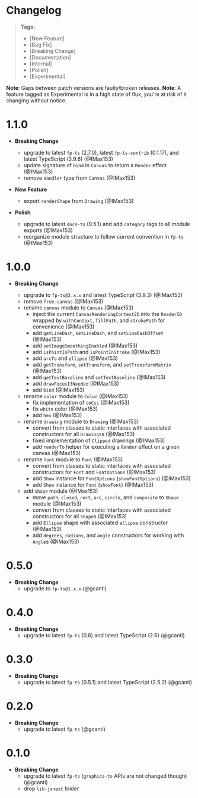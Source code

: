 # Changelog

> **Tags:**
>
> - [New Feature]
> - [Bug Fix]
> - [Breaking Change]
> - [Documentation]
> - [Internal]
> - [Polish]
> - [Experimental]

**Note**: Gaps between patch versions are faulty/broken releases. **Note**: A feature tagged as Experimental is in a
high state of flux, you're at risk of it changing without notice.

# 1.1.0

- **Breaking Change**

  - upgrade to latest `fp-ts` (2.7.0), latest `fp-ts-contrib` (0.1.17), and latest TypeScript (3.9.6) (@IMax153)
  - update signature of `bind` in `Canvas` to return a `Render` effect (@IMax153)
  - remove `Handler` type from `Canvas` (@IMax153)

- **New Feature**

  - export `renderShape` from `Drawing` (@IMax153)

- **Polish**

  - upgrade to latest `docs-ts` (0.5.1) and add `category` tags to all module exports (@IMax153)
  - reorganize module structure to follow current convention in `fp-ts` (@IMax153)

# 1.0.0

- **Breaking Change**

  - upgrade to `fp-ts@2.x.x` and latest TypeScript (3.9.3) (@IMax153)
  - remove `free-canvas` (@IMax153)
  - rename `canvas` module to `Canvas` (@IMax153)
    - inject the current `CanvasRenderingContext2D` into the `ReaderIO` wrapped by `withContext`, `fillPath`, and `strokePath` for convenience (@IMax153)
    - add `getLineDash`, `setLineDash`, and `setLineDashOffset` (@IMax153)
    - add `setImageSmoothingEnabled` (@IMax153)
    - add `isPointInPath` and `isPointInStroke` (@IMax153)
    - add `arcTo` and `ellipse` (@IMax153)
    - add `getTransform`, `setTransform`, and `setTransformMatrix` (@IMax153)
    - add `getTextBaseline` and `setTextBaseline` (@IMax153)
    - add `drawFocusIfNeeded` (@IMax153)
    - add `bind` (@IMax153)
  - rename `color` module to `Color` (@IMax153)
    - fix implementation of `toCss` (@IMax153)
    - fix `white` color (@IMax153)
    - add `hex` (@IMax153)
  - rename `drawing` module to `Drawing` (@IMax153)
    - convert from classes to static interfaces with associated constructors for all `Drawings`s (@IMax153)
    - fixed implementation of `Clipped` drawings (@IMax153)
    - add `renderTo` helper for executing a `Render` effect on a given canvas (@IMax153)
  - rename `font` module to `Font` (@IMax153)
    - convert from classes to static interfaces with associated constructors for `Font` and `FontOptions` (@IMax153)
    - add `Show` instance for `FontOptions` (`showFontOptions`) (@IMax153)
    - add `Show` instance for `Font` (`showFont`) (@IMax153)
  - add `Shape` module (@IMax153)
    - move `path`, `closed`, `rect`, `arc`, `circle`, and `composite` to `Shape` module (@IMax153)
    - convert from classes to static interfaces with associated constructors for all `Shape`s (@IMax153)
    - add `Ellipse` shape with associated `ellipse` constructor (@IMax153)
    - add `degrees`, `radians`, and `angle` constructors for working with `Angle`s (@IMax153)

# 0.5.0

- **Breaking Change**
  - upgrade to `fp-ts@1.x.x` (@gcanti)

# 0.4.0

- **Breaking Change**
  - upgrade to latest `fp-ts` (0.6) and latest TypeScript (2.6) (@gcanti)

# 0.3.0

- **Breaking Change**
  - upgrade to latest `fp-ts` (0.5.1) and latest TypeScript (2.5.2) (@gcanti)

# 0.2.0

- **Breaking Change**
  - upgrade to latest `fp-ts` (@gcanti)

# 0.1.0

- **Breaking Change**
  - upgrade to latest `fp-ts` (`graphics-ts` APIs are not changed though) (@gcanti)
  - drop `lib-jsnext` folder
